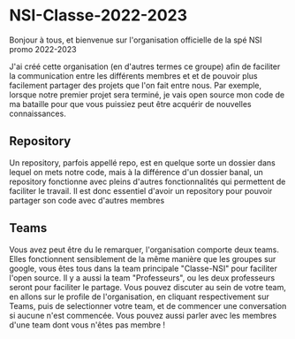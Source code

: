 # NSI-Classe-2022-2023

Bonjour à tous, et bienvenue sur l'organisation officielle de la spé NSI promo 2022-2023

J'ai créé cette organisation (en d'autres termes ce groupe) afin de faciliter la communication entre les différents membres et et de pouvoir plus facilement partager des projets que l'on fait entre nous. Par exemple, lorsque notre premier projet sera terminé, je vais open source mon code de ma bataille pour que vous puissiez peut être acquérir de nouvelles connaissances.

## Repository

Un repository, parfois appellé repo, est en quelque sorte un dossier dans lequel on mets notre code, mais à la différence d'un dossier banal, un repository fonctionne avec pleins d'autres fonctionnalités qui permettent de faciliter le travail. Il est donc essentiel d'avoir un repository pour pouvoir partager son code avec d'autres membres

## Teams

Vous avez peut être du le remarquer, l'organisation comporte deux teams. Elles fonctionnent sensiblement de la même manière que les groupes sur google, vous êtes tous dans la team principale "Classe-NSI" pour faciliter l'open source. Il y a aussi la team "Professeurs", ou les deux professeurs seront pour faciliter le partage. Vous pouvez discuter au sein de votre team, en allons sur le profile de l'organisation, en cliquant respectivement sur Teams, puis de selectionner votre team, et de commencer une conversation si aucune n'est commencée. Vous pouvez aussi parler avec les membres d'une team dont vous n'êtes pas membre !
